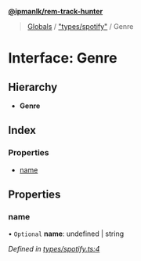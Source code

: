 **[@ipmanlk/rem-track-hunter](../README.md)**

> [Globals](../globals.md) / ["types/spotify"](../modules/_types_spotify_.md) / Genre

# Interface: Genre

## Hierarchy

* **Genre**

## Index

### Properties

* [name](_types_spotify_.genre.md#name)

## Properties

### name

• `Optional` **name**: undefined \| string

*Defined in [types/spotify.ts:4](https://github.com/ipmanlk/rem-track-hunter/blob/f5d0220/lib/types/spotify.ts#L4)*
